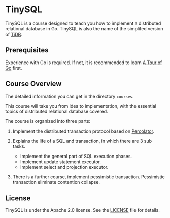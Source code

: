 # TinySQL

TinySQL is a course designed to teach you how to implement a distributed relational database in Go. TinySQL is also the name of the simplifed version of [TiDB](https://github.com/pingcap/tidb).

## Prerequisites

Experience with Go is required. If not, it is recommended to learn [A Tour of Go](https://tour.golang.org/) first.

## Course Overview

The detailed information you can get in the directory `courses`.

This course will take you from idea to implementation, with the essential topics of distributed relational database covered. 

The course is organized into three parts:

1. Implement the distributed transaction protocol based on [Percolator](https://research.google/pubs/pub36726/).

2. Explains the life of a SQL and transaction, in which there are 3 sub tasks.
    - Implement the general part of SQL execution phases.
    - Implement update statement executor.
    - Implement select and projection executor.

3. There is a further course, implement pessimistic transaction. Pessimistic transaction eliminate contention collapse.

## License

TinySQL is under the Apache 2.0 license. See the [LICENSE](./LICENSE) file for details.
